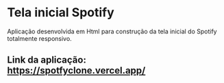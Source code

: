 # Tela inicial Spotify
Aplicação desenvolvida em Html para construção da tela inicial do Spotify totalmente responsivo. 

## Link da aplicação: https://spotfyclone.vercel.app/
